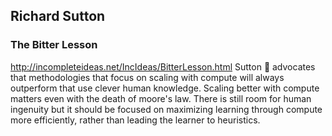 ## Richard Sutton
### The Bitter Lesson
http://incompleteideas.net/IncIdeas/BitterLesson.html
Sutton :goat: advocates that methodologies that focus on scaling with compute will always outperform that use clever human knowledge. 
Scaling better with compute matters even with the death of moore's law. There is still room for human ingenuity but it should be focused on maximizing learning through compute more efficiently, rather than leading the learner to heuristics.